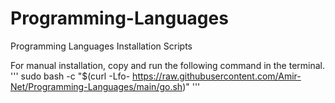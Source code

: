 # Programming-Languages
Programming Languages Installation Scripts

For manual installation, copy and run the following command in the terminal.
'''
sudo bash -c "$(curl -Lfo- https://raw.githubusercontent.com/Amir-Net/Programming-Languages/main/go.sh)"
'''
